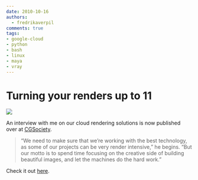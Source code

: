 ```yaml
---
date: 2010-10-16
authors:
  - fredrikaverpil
comments: true
tags:
- google-cloud
- python
- bash
- linux
- maya
- vray
---
```



# Turning your renders up to 11

![](/static/gce/cgsociety01.png)

An interview with me on our cloud rendering solutions is now published over
at [CGSociety](http://www.cgsociety.org/news/article/1379/turning-your-renders-up-to-11).

> “We need to make sure that we’re working with the best technology, as some of our projects can be very render intensive,” he begins. “But our motto is to spend time focusing on the creative side of building beautiful images, and let the machines do the hard work.”

Check it out [here](http://www.cgsociety.org/news/article/1379/turning-your-renders-up-to-11).